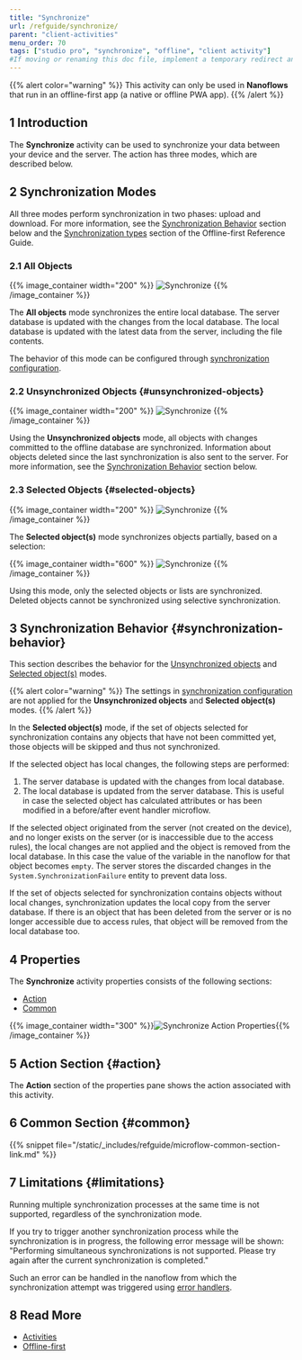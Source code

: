 ```yaml
---
title: "Synchronize"
url: /refguide/synchronize/
parent: "client-activities"
menu_order: 70
tags: ["studio pro", "synchronize", "offline", "client activity"]
#If moving or renaming this doc file, implement a temporary redirect and let the respective team know they should update the URL in the product. See Mapping to Products for more details.
---
```


{{% alert color="warning" %}}
This activity can only be used in **Nanoflows** that run in an offline-first app (a native or offline PWA app).
{{% /alert %}}

## 1 Introduction

The **Synchronize** activity can be used to synchronize your data between your device and the server.  The action has three modes, which are described below.

## 2 Synchronization Modes

All three modes perform synchronization in two phases: upload and download. For more information, see the [Synchronization Behavior](#synchronization-behavior) section below and the [Synchronization types](/refguide/offline-first/#synchronization-types) section of the Offline-first Reference Guide.

### 2.1 All Objects

{{% image_container width="200" %}}
![Synchronize](/attachments/refguide/modeling/application-logic/microflows-and-nanoflows/activities/client-activities/synchronize/synchronize.png)
{{% /image_container %}}

The **All objects** mode synchronizes the entire local database. The server database is updated with the changes from the local database. The local database is updated with the latest data from the server, including the file contents.

The behavior of this mode can be configured through [synchronization configuration](/refguide/offline-first/#customizable-synchronization).

### 2.2 Unsynchronized Objects {#unsynchronized-objects}

{{% image_container width="200" %}}
![Synchronize](/attachments/refguide/modeling/application-logic/microflows-and-nanoflows/activities/client-activities/synchronize/synchronize-unsynchronized-objects.png)
{{% /image_container %}}

Using the **Unsynchronized objects** mode, all objects with changes committed to the offline database are synchronized. Information about objects deleted since the last synchronization is also sent to the server. For more information, see the [Synchronization Behavior](#synchronization-behavior) section below.

### 2.3 Selected Objects {#selected-objects}

{{% image_container width="200" %}}
![Synchronize](/attachments/refguide/modeling/application-logic/microflows-and-nanoflows/activities/client-activities/synchronize/synchronize-objects.png)
{{% /image_container %}}

The **Selected object(s)** mode synchronizes objects partially, based on a selection:

{{% image_container width="600" %}}
![Synchronize](/attachments/refguide/modeling/application-logic/microflows-and-nanoflows/activities/client-activities/synchronize/synchronize-objects-selection.png)
{{% /image_container %}}

Using this mode, only the selected objects or lists are synchronized. Deleted objects cannot be synchronized using selective synchronization. 

## 3 Synchronization Behavior {#synchronization-behavior}

This section describes the behavior for the [Unsynchronized objects](#unsynchronized-objects) and [Selected object(s)](#selected-objects) modes.

{{% alert color="warning" %}}
The settings in [synchronization configuration](/refguide/offline-first/#customizable-synchronization) are not applied for the **Unsynchronized objects** and **Selected object(s)** modes.
{{% /alert %}}

In the **Selected object(s)** mode, if the set of objects selected for synchronization contains any objects that have not been committed yet, those objects will be skipped and thus not synchronized.

If the selected object has local changes, the following steps are performed:

1. The server database is updated with the changes from local database.
2. The local database is updated from the server database. This is useful in case the selected object has calculated attributes or has been modified in a before/after event handler microflow.

If the selected object originated from the server (not created on the device), and no longer exists on the server (or is inaccessible due to the access rules), the local changes are not applied and the object is removed from the local database. In this case the value of the variable in the nanoflow for that object becomes `empty`. The server stores the discarded changes in the `System.SynchronizationFailure` entity to prevent data loss.

If the set of objects selected for synchronization contains objects without local changes, synchronization updates the local copy from the server database. If there is an object that has been deleted from the server or is no longer accessible due to access rules, that object will be removed from the local database too.

## 4 Properties

The **Synchronize** activity properties consists of the following sections:

* [Action](#action)
* [Common](#common)

{{% image_container width="300" %}}![Synchronize Action Properties](/attachments/refguide/modeling/application-logic/microflows-and-nanoflows/activities/client-activities/synchronize/synchronize-properties.png){{% /image_container %}}

## 5 Action Section {#action}

The **Action** section of the properties pane shows the action associated with this activity.

## 6 Common Section {#common}

{{% snippet file="/static/_includes/refguide/microflow-common-section-link.md" %}}

## 7 Limitations {#limitations}

Running multiple synchronization processes at the same time is not supported, regardless of the synchronization mode.

If you try to trigger another synchronization process while the synchronization is in progress, the following error message will be shown: "Performing simultaneous synchronizations is not supported. Please try again after the current synchronization is completed."

Such an error can be handled in the nanoflow from which the synchronization attempt was triggered using [error handlers](/refguide/error-event/#errorhandlers).

## 8 Read More

* [Activities](/refguide/activities/)
* [Offline-first](/refguide/offline-first/)
